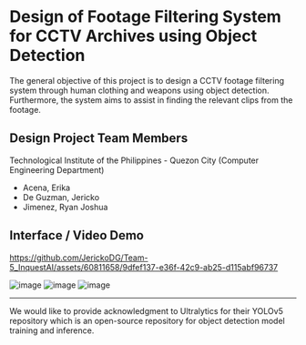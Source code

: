 # Design of Footage Filtering System for CCTV Archives using Object Detection
The general objective of this project is to design a CCTV 
footage filtering system through human clothing and 
weapons using object detection. Furthermore, the 
system aims to assist in finding the relevant clips from 
the footage.

## Design Project Team Members
Technological Institute of the Philippines - Quezon City (Computer Engineering Department)
* Acena, Erika
* De Guzman, Jericko
* Jimenez, Ryan Joshua

## Interface / Video Demo

https://github.com/JerickoDG/Team-5_InquestAI/assets/60811658/9dfef137-e36f-42c9-ab25-d115abf96737

![image](https://github.com/JerickoDG/Team-5_InquestAI/assets/60811658/5c516137-0960-4aa3-ae5c-7be96527eb13)
![image](https://github.com/JerickoDG/Team-5_InquestAI/assets/60811658/312abac0-96eb-462a-a9e8-3761293b2484)
![image](https://github.com/JerickoDG/Team-5_InquestAI/assets/60811658/f354ca52-2aea-43c2-a0cd-89af908dc99d)



***
We would like to provide acknowledgment to Ultralytics for their YOLOv5 repository which is an open-source repository for object detection model training and inference.
